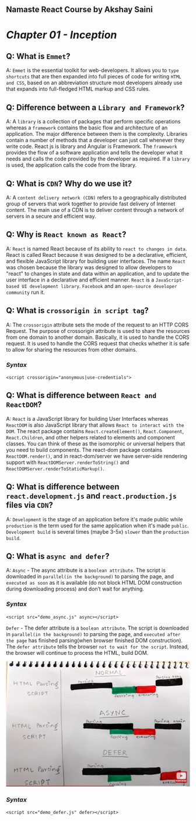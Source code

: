 ## Namaste React Course by Akshay Saini

# *Chapter 01 - Inception*

## Q: What is `Emmet`?

A: `Emmet` is the essential toolkit for web-developers. It allows you to `type shortcuts` that are then expanded into full pieces of code for writing `HTML and CSS`, based on an abbreviation structure most developers already use that expands into full-fledged HTML markup and CSS rules.

## Q: Difference between a `Library and Framework`?

A: A `library` is a collection of packages that perform specific operations whereas a `framework` contains the basic flow and architecture of an application. The major difference between them is the complexity. Libraries contain a number of methods that a developer can just call whenever they write code. React js is library and Angular is Framework. The `framework` provides the flow of a software application and tells the developer what it needs and calls the code provided by the developer as required. If a `library` is used, the application calls the code from the library.

## Q: What is `CDN`? Why do we use it?

A: A `content delivery network (CDN)` refers to a geographically distributed group of servers that work together to provide fast delivery of Internet content. The main use of a CDN is to deliver content through a network of servers in a secure and efficient way.

## Q: Why is `React known as React`?

A: `React` is named React because of its ability to `react to changes in data`. React is called React because it was designed to be a declarative, efficient, and flexible JavaScript library for building user interfaces. The name `React` was chosen because the library was designed to allow developers to "react" to changes in state and data within an application, and to update the user interface in a declarative and efficient manner. `React` is a `JavaScript-based UI development library`. `Facebook` and an `open-source developer community` run it.

## Q: What is `crossorigin in script tag`?

A: The `crossorigin` attribute sets the mode of the request to an HTTP CORS Request. The purpose of crossorigin attribute is used to share the resources from one domain to another domain. Basically, it is used to handle the CORS request. It is used to handle the CORS request that checks whether it is safe to allow for sharing the resources from other domains.

### *Syntax*

```
<script crossorigin="anonymous|use-credentials">
```

## Q: What is difference between `React and ReactDOM`?

A: `React` is a JavaScript library for building User Interfaces whereas `ReactDOM` is also JavaScript library that allows `React to interact with the DOM`. The react package contains `React.createElement()`, `React.Component`, `React.Children`, and other helpers related to elements and component classes. You can think of these as the isomorphic or universal helpers that you need to build components. The react-dom package contains `ReactDOM.render()`, and in react-dom/server we have server-side rendering support with `ReactDOMServer.renderToString()` and `ReactDOMServer.renderToStaticMarkup()`.

## Q: What is difference between `react.development.js` and `react.production.js` files via `CDN`?

A: `Development` is the stage of an application before it's made public while `production` is the term used for the same application when it's made `public`. `Development build` is several times (maybe 3-5x) `slower` than the `production build`.

## Q: What is `async and defer`?

A: `Async` - The async attribute is a `boolean attribute`. The script is downloaded in `parallel(in the background)` to parsing the page, and `executed as soon` as it is available (do not block HTML DOM construction during downloading process) and don’t wait for anything.

### *Syntax*

```
<script src="demo_async.js" async></script>
```

`Defer` - The defer attribute is a `boolean attribute`. The script is downloaded in `parallel(in the background)` to parsing the page, and `executed after the page` has finished parsing(when browser finished DOM construction). The `defer attribute` tells the browser `not to wait for the script`. Instead, the browser will continue to process the HTML, build DOM.

![Image Explaining the difference](https://raw.githubusercontent.com/girikgarg8/React/master/Chapter-1%20Inception/NORMAL_ASYNC_DEFER.PNG)

### *Syntax*

```
<script src="demo_defer.js" defer></script>
```